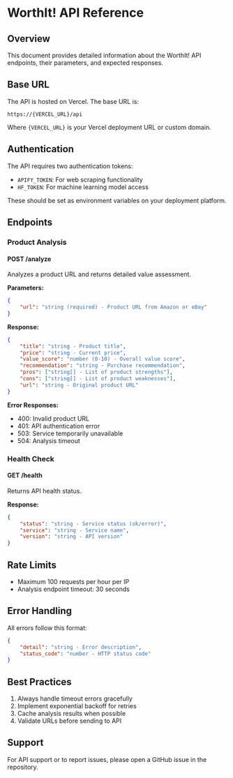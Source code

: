 # WorthIt! API Reference

## Overview
This document provides detailed information about the WorthIt! API endpoints, their parameters, and expected responses.

## Base URL
The API is hosted on Vercel. The base URL is:
```
https://{VERCEL_URL}/api
```
Where `{VERCEL_URL}` is your Vercel deployment URL or custom domain.

## Authentication
The API requires two authentication tokens:
- `APIFY_TOKEN`: For web scraping functionality
- `HF_TOKEN`: For machine learning model access

These should be set as environment variables on your deployment platform.

## Endpoints

### Product Analysis
#### POST /analyze
Analyzes a product URL and returns detailed value assessment.

**Parameters:**
```json
{
    "url": "string (required) - Product URL from Amazon or eBay"
}
```

**Response:**
```json
{
    "title": "string - Product title",
    "price": "string - Current price",
    "value_score": "number (0-10) - Overall value score",
    "recommendation": "string - Purchase recommendation",
    "pros": ["string[] - List of product strengths"],
    "cons": ["string[] - List of product weaknesses"],
    "url": "string - Original product URL"
}
```

**Error Responses:**
- 400: Invalid product URL
- 401: API authentication error
- 503: Service temporarily unavailable
- 504: Analysis timeout

### Health Check
#### GET /health
Returns API health status.

**Response:**
```json
{
    "status": "string - Service status (ok/error)",
    "service": "string - Service name",
    "version": "string - API version"
}
```

## Rate Limits
- Maximum 100 requests per hour per IP
- Analysis endpoint timeout: 30 seconds

## Error Handling
All errors follow this format:
```json
{
    "detail": "string - Error description",
    "status_code": "number - HTTP status code"
}
```

## Best Practices
1. Always handle timeout errors gracefully
2. Implement exponential backoff for retries
3. Cache analysis results when possible
4. Validate URLs before sending to API

## Support
For API support or to report issues, please open a GitHub issue in the repository.